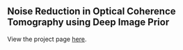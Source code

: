 ## Noise Reduction in Optical Coherence Tomography using Deep Image Prior

View the project page [here](https://jessicaloohw.github.io/BME590_DeepImagePrior/).
